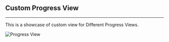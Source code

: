 ## Custom Progress View
---
This is a showcase of custom view for Different Progress Views.

![Progress View](https://user-images.githubusercontent.com/10809719/40872685-fb3ad1b0-666f-11e8-8a3f-0d952000c954.gif)

